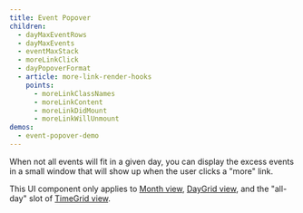 ```yaml
---
title: Event Popover
children:
  - dayMaxEventRows
  - dayMaxEvents
  - eventMaxStack
  - moreLinkClick
  - dayPopoverFormat
  - article: more-link-render-hooks
    points:
      - moreLinkClassNames
      - moreLinkContent
      - moreLinkDidMount
      - moreLinkWillUnmount
demos:
  - event-popover-demo
---
```


When not all events will fit in a given day, you can display the excess events in a small window that will show up when the user clicks a "more" link.

This UI component only applies to [Month view](month-view), [DayGrid view](daygrid-view), and the "all-day" slot of [TimeGrid view](timegrid-view).
